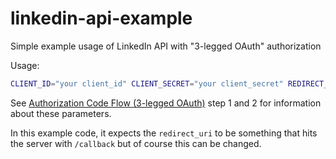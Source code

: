 # linkedin-api-example
Simple example usage of LinkedIn API with "3-legged OAuth" authorization

Usage: 

```bash
CLIENT_ID="your client_id" CLIENT_SECRET="your client_secret" REDIRECT_URI="your redirect_uri" python3 main.py
```

See [Authorization Code Flow (3-legged OAuth)](https://docs.microsoft.com/en-us/linkedin/shared/authentication/authorization-code-flow?context=linkedin/context) step 1 and 2 for information about these parameters.

In this example code, it expects the `redirect_uri` to be something that hits the server with `/callback` but of course this can be changed. 
